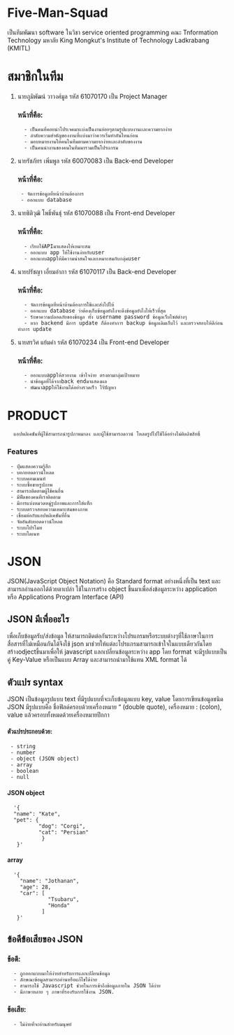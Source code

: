 # Five-Man-Squad
เป็นทีมพัฒนา software ในวิชา service oriented programming คณะ Tnformation Technology มหาลัย King Mongkut's Institute of Technology Ladkrabang (KMITL)

# สมาชิกในทีม
1. นายภูมิพัฒน์ วาวงศ์มูล รหัส 61070170 เป็น Project Manager
   ### หน้าที่คือ:
   ```
     - เป็นคนที่คอยนำโปรเจคมาเเบ่งเป็นงานย่อยๆตามรูปแบบงานเเละความยากง่าย
     - ลำดับความสำคัญของงานที่เเบ่งมาว่าควรเริ่มทำอันไหนก่อน
     - มอบหมายงานให้คนในทีมตามความยากง่ายเเละลำดับของงาน
     - เป็นคนนำงานของคนในทีมมารวมเป็นโปรเเกรม
    ```
2. นายรัชภัทร เพิ่มพูล รหัส 60070083 เป็น Back-end Developer
   ### หน้าที่คือ:
     ```
      - จัดการข้อมูลที่หน้าบ้านต้องการ
      - ออกแบบ database
     ```
3. นายธิติวุฒิ โพธิ์พันธุ์ รหัส 61070088 เป็น Front-end Developer
   ### หน้าที่คือ:
   ```
     - เรียกใช้APIมาแสดงให้เหมาะสม
     - ออกแบบ app ให้ใช้งานง่ายกับuser
     - ออกแบบappให้มีความน่าสนใจและเหมาะสมกับกลุ่มuser
   ```
4. นายปรัชญา เอี่ยมอำภา รหัส 61070117 เป็น Back-end Developer
   ### หน้าที่คือ:
   ```
     - จัดการข้อมูลที่หน้าบ้านต้องการใช้เเละส่งไปให้
     - ออกแบบ database ว่าต้องเก็บข้อมูลยังไงจะดึงข้อมูลยังไงให้เร็วที่สุด
     - รักษาความปลอดภัยของข้อมูล ทั้ง username password ข้อมูลเว็บไซต์ต่างๆ
     - หาก backend มีการ update ก็ต้องทำการ backup ข้อมูลเดิมเก็บไว้ และตรวจสอบให้ดีก่อนทำการ update
   ```
5. นายสรวิศ แย้มคำ รหัส 61070234 เป็น Front-end Developer
   ### หน้าที่คือ:
   ```
     - ออกแบบappให้สวยงาม เข้าใจง่าย ตรงตามกลุ่มเป้าหมาย
     - นำข้อมูลที่ได้จากback endมาแสดงผล
     - พัฒนาappให้ใช้งานได้อย่างรวดเร็ว ไร้ปัญหา
   ```
# PRODUCT
      แอปพลิเคชันที่ผู้ใช้สามารถนำรูปภาพมาลง และผู้ใช้สามารถดาวน์ โหลดรูปไปใช้ได้อย่างไม่ติดลิขสิทธิ์
  ### Features
  ```
   - ปุ่มแสดงความรู้สึก
   - บอกยอดดาวน์โหลด
   - ระบบคอมเมนท์
   - ระบบซื้อขายรูปภาพ
   - สามารถติดตามผู้ใช้คนอื่น
   - มีฟีดของคนทีเราติดตาม
   - มีการแบ่งหมวดหมู่รูปภาพและการใส่แท็ก
   - ระบบตรวจสอบความเหมาะสมของภาพ
   - เชื่อมต่อกับแอปพลิเคชันที่อื่น
   - จัดอันดับยอดดาวน์โหลด
   - ระบบโปรโมท
   - ระบบโดเนท
   ```


# JSON 
   JSON(JavaScript Object Notation) คือ Standard format อย่างหนึ่งที่เป็น text และสามารถอ่านออกได้ด้วยตาเปล่า ใช้ในการสร้าง object ขึ้นมาเพื่อส่งข้อมูลระหว่าง application หรือ Applications Program Interface (API)

## JSON มีเพื่ออะไร
   เพื่อเก็บข้อมูลรับ/ส่งข้อมูล ให้สามารถติดต่อกันระหว่างโปรแกรมหรือระบบต่างๆที่ใช้ภาษาในการสื่อสารที่ไม่เหมือนกันได้จึงใช้ json มาช่วยให้แต่ละโปรแกรมสามารถเข้าใจในแบบเดียวกันโดยสร้างodjectขึ้นมาเพื่อให้ javascript แลกเปลี่ยนข้อมูลระหว่าง app โดย format จะมีรูปแบบเป็น คู่ Key-Value หรือเป็นแบบ Array และสามารถนำมาใช้แทน XML format ได้


## ตัวแปร syntax
   JSON เป็นข้อมูลรูปแบบ text ที่มีรูปแบบที่จะเก็บข้อมูลแบบ key, value โดยการเขียนข้อมูลชนิด JSON มีรูปแบบคือ ชื่อฟิลด์ครอบด้วยเครื่องหมาย “ (double quote), เครื่องหมาย : (colon), value แล้วครอบทั้งหมดด้วยเครื่องหมายปีกกา
   #### ตัวแปรประกอบด้วย:
     - string
     - number
     - object (JSON object)
     - array
     - boolean
     - null
   #### JSON object  
      '{
      "name": "Kate",
      "pet": {
              "dog": "Corgi",
              "cat": "Persian"
               }
       }'
   #### array 
      '{
        "name": "Jothanan", 
        "age": 28,
        "car": [
                 "Tsubaru",
                 "Honda"
               ]
       }'

## ข้อดีข้อเสียของ JSON
   ### ข้อดี:
      - ถูกออกแบบมาให้ง่ายสำหรับการแลกเปลี่ยนข้อมูล
      - ลักษณะข้อมูลสามารถอ่านหรือแก้ไขได้ง่าย
      - สามารถใช้ Javascript ช่วยในการเข้าถึงข้อมูลภายใน JSON ได้ง่าย
      - มีภาษาหลาย ๆ ภาษาที่รองรับการใช้งาน JSON.
   ### ข้อเสีย:
      - ไม่ง่ายที่จะอ่านสำหรับมนุษย์


